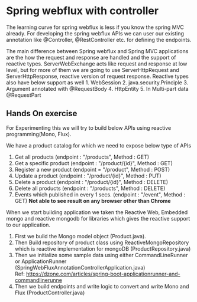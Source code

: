 # Spring webflux with controller
The learning curve for spring webflux is less if you know the spring MVC already.
For developing the spring webflux APIs we can user our existing annotation
like @Controller, @RestController etc. for defining the endpoints.


The main difference between Spring webflux and Spring MVC applications are the how
the request and response are handled and the support of reactive types.
ServerWebExchange acts like request and response at low level, but for more of them we
are going to use ServerHttpRequest and ServerHttpResponse, reactive version of request
response. Reactive types also have below support as well
    1. WebSession
    2. java.security.Principle
    3. Argument annotated with @RequestBody
    4. HttpEntity
    5. In Multi-part data @RequestPart
    

## Hands On exercise 
For Experimenting this we will try to build below APIs using reactive programming(Mono, Flux).

We have a product catalog for which we need to expose below type of APIs
1. Get all products (endpoint : "/products", Method : GET)
2. Get a specific product (endpoint : "/product/{id}", Method : GET)
3. Register a new product (endpoint = "/product", Method : POST)
4. Update a product (endpoint : "/product/{id}", Method : PUT)
5. Delete a product (endpoint : "/product/{id}", Method : DELETE)
6. Delete all products (endpoint : "/products", Method : DELETE)
7. Events which published in every 1 secs. (endpoint : "/event", Method : GET) <b>Not able to see result on any browser other than Chrome</b>

When we start building application we taken the Reactive Web, Embedded mongo and reactive mongodb
for libraries which gives the reactive support to our application.

1. First we build the Mongo model object (Product.java).
2. Then Build repository of product class using ReactiveMongoRepository which is reactive implementation for mongoDB (ProductRepository.java)
3. Then we initialize some sample data using either CommandLineRunner or ApplicationRunner (SpringWebFluxAnnotationControllerApplication.java)<br/>
   Ref: https://dzone.com/articles/spring-boot-applicationrunner-and-commandlinerunne
4. Then we build endpoints and write logic to convert and write Mono and Flux (ProductController.java)